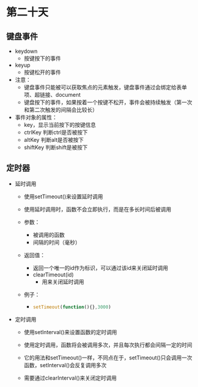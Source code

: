 # 第二十天

## 键盘事件

- keydown
  - 按键按下的事件
- keyup
  - 按键松开的事件
- 注意：
  - 键盘事件只能被可以获取焦点的元素触发，键盘事件通过会绑定给表单项、超链接、document
  - 键盘按下的事件，如果按着一个按键不松开，事件会被持续触发（第一次和第二次触发的间隔会比较长）
- 事件对象的属性：
  - key，显示当前按下的按键信息
  - ctrlKey 判断ctrl是否被按下
  - altKey 判断alt是否被按下
  - shiftKey 判断shift是被按下

## 定时器

- 延时调用

  - 使用setTimeout()来设置延时调用

  - 使用延时调用时，函数不会立即执行，而是在多长时间后被调用

  - 参数：

    - 被调用的函数
    - 间隔的时间（毫秒）

  - 返回值：

    - 返回一个唯一的id作为标识，可以通过该id来关闭延时调用
    - clearTimeout(id)
      - 用来关闭延时调用

  - 例子：

    - ```javascript
      setTimeout(function(){},3000)
      ```

- 定时调用

  - 使用setInterval()来设置函数的定时调用

  - 使用定时调用，函数将会被调用多次，并且每次执行都会间隔一定的时间

  - 它的用法和setTimeout()一样，不同点在于，setTimeout()只会调用一次函数，setInterval()会反复调用多次

  - 需要通过clearInterval()来关闭定时调用

    